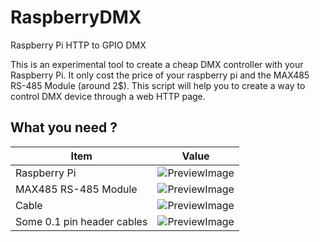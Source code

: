 RaspberryDMX
===================
Raspberry Pi HTTP to GPIO DMX

This is an experimental tool to create a cheap DMX controller with your Raspberry Pi. It only cost the price of your raspberry pi and the MAX485 RS-485 Module (around 2$).
This script will help you to create a way to control DMX device through a web HTTP page.

What you need ?
-------------

Item         				| Value
----------------------------| ---
Raspberry Pi 				| ![PreviewImage](https://raw.github.com/Cclleemm/RaspberryDMX/master/Tutorial/raspberry.png?raw=true) 
MAX485 RS-485 Module   	 	| ![PreviewImage](https://raw.github.com/Cclleemm/RaspberryDMX/master/Tutorial/max485.png?raw=true) 
Cable   		 			  | ![PreviewImage](https://raw.github.com/Cclleemm/RaspberryDMX/master/Tutorial/cable.png?raw=true) 
Some 0.1 pin header cables	| ![PreviewImage](https://raw.github.com/Cclleemm/RaspberryDMX/master/Tutorial/pins.png?raw=true) 
